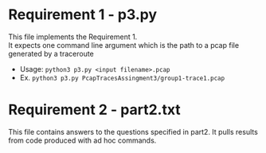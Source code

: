
# Requirement 1 - p3.py

This file implements the Requirement 1.  
It expects one command line argument which is the path to a pcap file generated by a traceroute  
- Usage: ```python3 p3.py <input filename>.pcap```  
- Ex. ```python3 p3.py PcapTracesAssingment3/group1-trace1.pcap```


# Requirement 2 - part2.txt

This file contains answers to the questions specified in part2. It pulls results from code produced with ad hoc commands.
